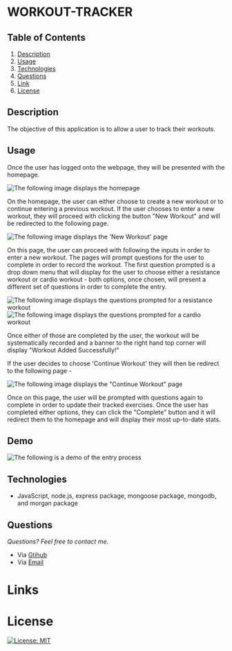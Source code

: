 # WORKOUT-TRACKER

## **Table of Contents**

1. [Description](#description)
2. [Usage](#usage)
3. [Technologies](#technologies)
4. [Questions](#questions)
5. [Link](#links)
6. [License](#license)

## **Description**

The objective of this application is to allow a user to track their workouts.

## **Usage**

Once the user has logged onto the webpage, they will be presented with the homepage.

![The following image displays the homepage](https://raw.githubusercontent.com/pazjenni04/workout-tracker/main/images/home-page_img.PNG)

On the homepage, the user can either choose to create a new workout or to continue entering a previous workout. If the user chooses to enter a new workout, they will proceed with clicking the button "New Workout" and will be redirected to the following page.

![The following image displays the 'New Workout' page](https://raw.githubusercontent.com/pazjenni04/workout-tracker/main/images/new-workout_img.PNG)

On this page, the user can proceed with following the inputs in order to enter a new workout. The pages will prompt questions for the user to complete in order to record the workout. The first question prompted is a drop down menu that will display for the user to choose either a resistance workout or cardio workout - both options, once chosen, will present a different set of questions in order to complete the entry.

![The following image displays the questions prompted for a resistance workout](https://raw.githubusercontent.com/pazjenni04/workout-tracker/main/images/resistance-img.PNG)
![The following image displays the questions prompted for a cardio workout](https://raw.githubusercontent.com/pazjenni04/workout-tracker/main/images/cardio_img.PNG)

Once either of those are completed by the user, the workout will be systematically recorded and a banner to the right hand top corner will display "Workout Added Successfully!"

If the user decides to choose 'Continue Workout' they will then be redirect to the following page -

![The following image displays the "Continue Workout" page](https://raw.githubusercontent.com/pazjenni04/workout-tracker/main/images/continue-workout_img.PNG)

Once on this page, the user will be prompted with questions again to complete in order to update their tracked exercises. Once the user has completed either options, they can click the "Complete" button and it will redirect them to the homepage and will display their most up-to-date stats.

## **Demo**

![The following is a demo of the entry process](https://raw.githubusercontent.com/pazjenni04/workout-tracker/main/images/workout-tracker.gif)

## **Technologies**

- JavaScript, node.js, express package, mongoose package, mongodb, and morgan package

## **Questions**

_Questions? Feel free to contact me._

- Via [Gtihub](https://github.com/pazjenni04)
- Via [Email](pazjenni1331@gmail.com)

# Links

# License

[![License: MIT](https://img.shields.io/badge/License-MIT-yellow.svg)](https://opensource.org/licenses/MIT)
